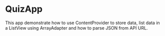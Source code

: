 # QuizApp

This app demonstrate how to use ContentProvider to store data, list data in a ListView using ArrayAdapter
and how to parse JSON from API URL. 
